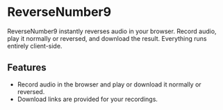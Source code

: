 # ReverseNumber9

ReverseNumber9 instantly reverses audio in your browser. Record audio, play it normally or reversed, and download the result. Everything runs entirely client-side.

## Features

- Record audio in the browser and play or download it normally or reversed.
- Download links are provided for your recordings.
